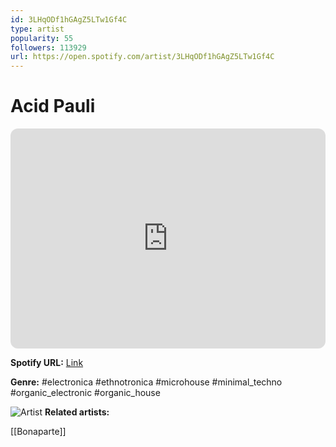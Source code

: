 ```yaml
---
id: 3LHqODf1hGAgZ5LTw1Gf4C
type: artist
popularity: 55
followers: 113929
url: https://open.spotify.com/artist/3LHqODf1hGAgZ5LTw1Gf4C
---
```

# Acid Pauli

<iframe style="border-radius:12px" src="https://open.spotify.com/embed/artist/3LHqODf1hGAgZ5LTw1Gf4C" width="100%" height="352" frameBorder="0" allowfullscreen="" allow="autoplay; clipboard-write; encrypted-media; fullscreen; picture-in-picture" loading="lazy"></iframe>

**Spotify URL:** [Link](https://open.spotify.com/artist/3LHqODf1hGAgZ5LTw1Gf4C)

**Genre:**  #electronica #ethnotronica #microhouse #minimal_techno #organic_electronic #organic_house

![Artist](https://i.scdn.co/image/ab6761610000e5eb9f16e00351c87751c08204fb)
**Related artists:**

[[Bonaparte]]
